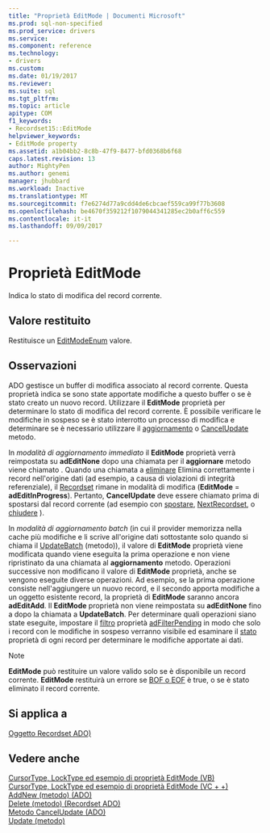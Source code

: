 ```yaml
---
title: "Proprietà EditMode | Documenti Microsoft"
ms.prod: sql-non-specified
ms.prod_service: drivers
ms.service: 
ms.component: reference
ms.technology:
- drivers
ms.custom: 
ms.date: 01/19/2017
ms.reviewer: 
ms.suite: sql
ms.tgt_pltfrm: 
ms.topic: article
apitype: COM
f1_keywords:
- Recordset15::EditMode
helpviewer_keywords:
- EditMode property
ms.assetid: a1b04bb2-8c8b-47f9-8477-bfd0368b6f68
caps.latest.revision: 13
author: MightyPen
ms.author: genemi
manager: jhubbard
ms.workload: Inactive
ms.translationtype: MT
ms.sourcegitcommit: f7e6274d77a9cdd4de6cbcaef559ca99f77b3608
ms.openlocfilehash: be4670f359212f1079044341285ec2b0aff6c559
ms.contentlocale: it-it
ms.lasthandoff: 09/09/2017

---
```

# <a name="editmode-property"></a>Proprietà EditMode
Indica lo stato di modifica del record corrente.  
  
## <a name="return-value"></a>Valore restituito  
 Restituisce un [EditModeEnum](../../../ado/reference/ado-api/editmodeenum.md) valore.  
  
## <a name="remarks"></a>Osservazioni  
 ADO gestisce un buffer di modifica associato al record corrente. Questa proprietà indica se sono state apportate modifiche a questo buffer o se è stato creato un nuovo record. Utilizzare il **EditMode** proprietà per determinare lo stato di modifica del record corrente. È possibile verificare le modifiche in sospeso se è stato interrotto un processo di modifica e determinare se è necessario utilizzare il [aggiornamento](../../../ado/reference/ado-api/update-method.md) o [CancelUpdate](../../../ado/reference/ado-api/cancelupdate-method-ado.md) metodo.  
  
 In *modalità di aggiornamento immediato* il **EditMode** proprietà verrà reimpostata su **adEditNone** dopo una chiamata per il **aggiornare** metodo viene chiamato . Quando una chiamata a [eliminare](../../../ado/reference/ado-api/delete-method-ado-recordset.md) Elimina correttamente i record nell'origine dati (ad esempio, a causa di violazioni di integrità referenziale), il [Recordset](../../../ado/reference/ado-api/recordset-object-ado.md) rimane in modalità di modifica (**EditMode** = **adEditInProgress**). Pertanto, **CancelUpdate** deve essere chiamato prima di spostarsi dal record corrente (ad esempio con [spostare](../../../ado/reference/ado-api/move-method-ado.md), [NextRecordset](../../../ado/reference/ado-api/nextrecordset-method-ado.md), o [chiudere](../../../ado/reference/ado-api/close-method-ado.md) ).  
  
 In *modalità di aggiornamento batch* (in cui il provider memorizza nella cache più modifiche e li scrive all'origine dati sottostante solo quando si chiama il [UpdateBatch](../../../ado/reference/ado-api/updatebatch-method.md) (metodo)), il valore di **EditMode**  proprietà viene modificata quando viene eseguita la prima operazione e non viene ripristinato da una chiamata al **aggiornamento** metodo. Operazioni successive non modificano il valore di **EditMode** proprietà, anche se vengono eseguite diverse operazioni. Ad esempio, se la prima operazione consiste nell'aggiungere un nuovo record, e il secondo apporta modifiche a un oggetto esistente record, la proprietà di **EditMode** saranno ancora **adEditAdd**. Il **EditMode** proprietà non viene reimpostata su **adEditNone** fino a dopo la chiamata a **UpdateBatch**. Per determinare quali operazioni siano state eseguite, impostare il [filtro](../../../ado/reference/ado-api/filter-property.md) proprietà [adFilterPending](../../../ado/reference/ado-api/filtergroupenum.md) in modo che solo i record con le modifiche in sospeso verranno visibile ed esaminare il [stato](../../../ado/reference/ado-api/status-property-ado-recordset.md) proprietà di ogni record per determinare le modifiche apportate ai dati.  
  
> [!NOTE]
>  **EditMode** può restituire un valore valido solo se è disponibile un record corrente. **EditMode** restituirà un errore se [BOF o EOF](../../../ado/reference/ado-api/bof-eof-properties-ado.md) è true, o se è stato eliminato il record corrente.  
  
## <a name="applies-to"></a>Si applica a  
 [Oggetto Recordset ADO)](../../../ado/reference/ado-api/recordset-object-ado.md)  
  
## <a name="see-also"></a>Vedere anche  
 [CursorType, LockType ed esempio di proprietà EditMode (VB)](../../../ado/reference/ado-api/cursortype-locktype-and-editmode-properties-example-vb.md)   
 [CursorType, LockType ed esempio di proprietà EditMode (VC + +)](../../../ado/reference/ado-api/cursortype-locktype-and-editmode-properties-example-vc.md)   
 [AddNew (metodo) (ADO)](../../../ado/reference/ado-api/addnew-method-ado.md)   
 [Delete (metodo) (Recordset ADO)](../../../ado/reference/ado-api/delete-method-ado-recordset.md)   
 [Metodo CancelUpdate (ADO)](../../../ado/reference/ado-api/cancelupdate-method-ado.md)   
 [Update (metodo)](../../../ado/reference/ado-api/update-method.md)

